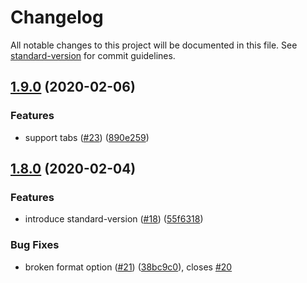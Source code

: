 # Changelog

All notable changes to this project will be documented in this file. See [standard-version](https://github.com/conventional-changelog/standard-version) for commit guidelines.

## [1.9.0](https://github.com/zaki-yama/copy-title-and-url-as-markdown/compare/v1.8.0...v1.9.0) (2020-02-06)


### Features

* support tabs ([#23](https://github.com/zaki-yama/copy-title-and-url-as-markdown/issues/23)) ([890e259](https://github.com/zaki-yama/copy-title-and-url-as-markdown/commit/890e259c6ad65b700ac68e2cc6eb35e2ca823dcd))

## [1.8.0](https://github.com/zaki-yama/copy-title-and-url-as-markdown/compare/v1.7.0...v1.8.0) (2020-02-04)


### Features

* introduce standard-version ([#18](https://github.com/zaki-yama/copy-title-and-url-as-markdown/issues/18)) ([55f6318](https://github.com/zaki-yama/copy-title-and-url-as-markdown/commit/55f6318afa26815094943b5d619216a4dbd8f790))


### Bug Fixes

* broken format option ([#21](https://github.com/zaki-yama/copy-title-and-url-as-markdown/issues/21)) ([38bc9c0](https://github.com/zaki-yama/copy-title-and-url-as-markdown/commit/38bc9c056fe45d51a72269d4f2ed499a08c797d9)), closes [#20](https://github.com/zaki-yama/copy-title-and-url-as-markdown/issues/20)
